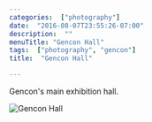 ```yaml
---
categories:  ["photography"]
date:  "2016-08-07T23:55:26-07:00"
description:  ""
menuTitle: "Gencon Hall"
tags:  ["photography", "gencon"]
title:  "Gencon Hall"

---
```

Gencon's main exhibition hall.
<!--more-->
![Gencon Hall](/post/images/photo/gencon-hall.jpg)
